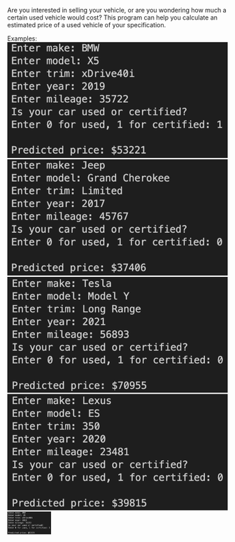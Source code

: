 Are you interested in selling your vehicle, or are you wondering how much a certain used vehicle would cost? This program can help you calculate an estimated price of a used vehicle of your specification.

Examples:<br>
![example](https://github.com/wesleychou7/used-car-price/blob/main/images/bmw.png)
![example](https://github.com/wesleychou7/used-car-price/blob/main/images/jeep.png)
![example](https://github.com/wesleychou7/used-car-price/blob/main/images/tesla.png)
![example](https://github.com/wesleychou7/used-car-price/blob/main/images/lexus.png)
<img src="https://github.com/wesleychou7/used-car-price/blob/main/images/bmw.png" width="100">